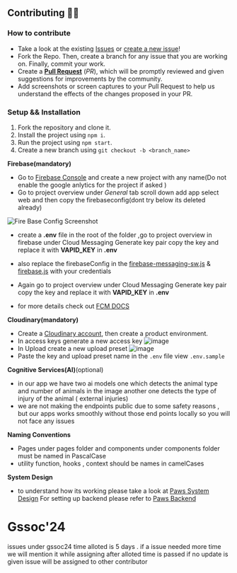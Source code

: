 ## Contributing 👨‍💻 

###  How to contribute
- Take a look at the existing [Issues](https://github.com/Innovateninjas/Paws-frontend) or [create a new issue](https://github.com/Innovateninjas/Paws-frontend/issues/new/choose)!
- Fork the Repo. Then, create a branch for any issue that you are working on. Finally, commit your work.
- Create a **[Pull Request](https://github.com/Innovateninjas/Paws-frontend)** (_PR_), which will be promptly reviewed and given suggestions for improvements by the community.
- Add screenshots or screen captures to your Pull Request to help us understand the effects of the changes proposed in your PR.

### Setup && Installation

1. Fork the repository and clone it.
2. Install the project using `npm i`.
3. Run the project using `npm start`.
4. Create a new branch using `git checkout -b <branch_name>`

**Firebase(mandatory)**

- Go to [Firebase Console](https://console.firebase.google.com/u/0/) and create a new project with any name(Do not enable the google anlytics for the project if asked )  
- Go to project overview  under  *General* tab scroll down add app select web and then copy the firebaseconfig(dont try below its deleted already)

![Fire Base Config Screenshot](https://res.cloudinary.com/dff97ky68/image/upload/v1713553341/sbh/h0lzqfqnonb2ohrs9p1o.jpg)
- create a **.env** file in the root of the folder ,go to project overview in firebase  under Cloud Messaging Generate key pair  copy the key and replace  it with **VAPID_KEY** in **.env** 


- also replace the firebaseConfig in the [firebase-messaging-sw.js](./public/firebase-messaging-sw.js) & [firebase.js](./src/firebase.js) with your credentials 

- Again go to project overview  under Cloud Messaging Generate key pair  copy the key and replace  it with **VAPID_KEY** in **.env** 

- for more details check out [FCM DOCS](https://firebase.google.com/docs/cloud-messaging/js/client)

**Cloudinary(mandatory)**
- Create a [Cloudinary account](https://cloudinary.com/), then create a product environment.
- In access keys generate a new access key
![image](https://github.com/Innovateninjas/Paws-frontend/assets/124495375/5b6a4241-8372-4e1f-b5b3-064e57dd05e2)
- In Upload create a new upload preset
  ![image](https://github.com/Innovateninjas/Paws-frontend/assets/124495375/0e6d2111-7fbd-41b7-a3b8-a545064dd2a1)
- Paste the key and upload preset name in the `.env` file view `.env.sample` 

**Cognitive Services(AI)**(optional)
- in our app we have two ai models one which detects the animal type and number of animals in the image another one detects the type of injury of the animal ( external injuries) 
- we are not making the endpoints public due to some safety reasons , but our apps works smoothly without those end points locally so you will not face any issues 

**Naming Conventions**
- Pages under pages folder and components under components folder must be named in PascalCase
- utility function, hooks , context should be names in camelCases 


**System Design**
- to understand how its working please take a look at [Paws System Design](https://excalidraw.com/#json=GMHuRPYEPAvFAn5xM4ok8,8w53-nnoWQeDL0hPE86s9A)
For setting up backend please refer to [Paws Backend](https://github.com/Innovateninjas/Paws-Backend)

# Gssoc'24 
 issues under gssoc24 time alloted is 5 days . if a issue needed more time we will mention it while assigning after alloted time is passed if no update is given issue will be assigned to other contributor 
